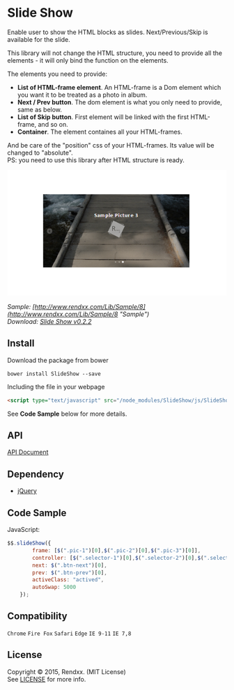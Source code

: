 # Slide Show
Enable user to show the HTML blocks as slides. Next/Previous/Skip is available for the slide.
    
This library will not change the HTML structure, you need to provide all the elements - it will only bind the function on the elements.  

The elements you need to provide:
+ **List of HTML-frame element**. An HTML-frame is a Dom element which you want it to be treated as a photo in album.
+ **Next / Prev button**. The dom element is what you only need to provide, same as below.
+ **List of Skip button**. First element will be linked with the first HTML-frame, and so on.
+ **Container**. The element containes all your HTML-frames. 

And be care of the "position" css of your HTML-frames. Its value will be changed to "absolute".  
PS: you need to use this library after HTML structure is ready.
   
![preview](https://raw.githubusercontent.com/Rendxx/SlideShow/master/preview.png "Preview")

*Sample: [http://www.rendxx.com/Lib/Sample/8](http://www.rendxx.com/Lib/Sample/8 "Sample")*  
*Download: [Slide Show v0.2.2](https://github.com/Rendxx/SlideShow/releases/tag/0.2.2 "Download")*

## Install
Download the package from bower
```
bower install SlideShow --save
```

Including the file in your webpage
```HTML
<script type="text/javascript" src="/node_modules/SlideShow/js/SlideShow.js"></script>
```

See **Code Sample** below for more details.

## API
[API Document](https://github.com/Rendxx/SlideShow/blob/master/API%20Document.md)

## Dependency
- [jQuery][]

## Code Sample
JavaScript:

```javascript
$$.slideShow({
        frame: [$(".pic-1")[0],$(".pic-2")[0],$(".pic-3")[0]],
        controller: [$(".selector-1")[0],$(".selector-2")[0],$(".selector-3")[0]],
        next: $(".btn-next")[0],
        prev: $(".btn-prev")[0],
        activeClass: "actived",
        autoSwap: 5000
    });
```

## Compatibility
```Chrome``` ```Fire Fox``` ```Safari``` ```Edge``` ```IE 9-11``` ```IE 7,8```

## License
Copyright &copy; 2015, Rendxx. (MIT License)  
See [LICENSE][] for more info.

[jQuery]: https://jquery.com/ "jQuery Home Page"
[LICENSE]: https://github.com/Rendxx/SlideShow/blob/master/LICENSE